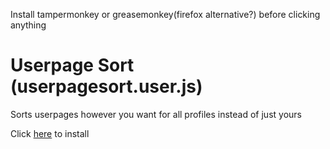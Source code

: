 Install tampermonkey or greasemonkey(firefox alternative?) before clicking anything
# Userpage Sort (userpagesort.user.js)
Sorts userpages however you want for all profiles instead of just yours

Click [here](https://github.com/Thymue/userscripts/raw/master/userpagesort.user.js) to install
